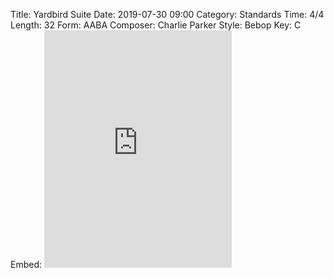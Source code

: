 Title: Yardbird Suite
Date: 2019-07-30 09:00
Category: Standards
Time: 4/4
Length: 32
Form: AABA
Composer: Charlie Parker
Style: Bebop
Key: C
Embed: <iframe src="https://open.spotify.com/embed/user/thatdavidmiller/playlist/4lZzEtVKF4PFXo5KZopYYq" width="300" height="380" frameborder="0" allowtransparency="true" allow="encrypted-media"></iframe>
